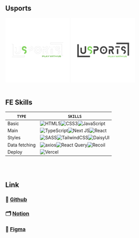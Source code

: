 ## Usports

<img src="public/usports_logo2.png" alt="logo" style='display:inline-block; width:40%; object-fit:contain'>
<img src="public/usports_logo1.png" alt="logo" style='display:inline-block; width:40%; object-fit:contain'>

<br>
<br>

## FE Skills

| `TYPE`        | `SKILLS`                                                                                                                                                                                                                                                                                                                                    |
| ------------- | ------------------------------------------------------------------------------------------------------------------------------------------------------------------------------------------------------------------------------------------------------------------------------------------------------------------------------------------- |
| Basic         | ![HTML5](https://img.shields.io/badge/html5-%23E34F26.svg?style=for-the-badge&logo=html5&logoColor=white)![CSS3](https://img.shields.io/badge/css3-%231572B6.svg?style=for-the-badge&logo=css3&logoColor=white)![JavaScript](https://img.shields.io/badge/javascript-%23323330.svg?style=for-the-badge&logo=javascript&logoColor=%23F7DF1E) |
| Main          | ![TypeScript](https://img.shields.io/badge/typescript-%23007ACC.svg?style=for-the-badge&logo=typescript&logoColor=white)![Next JS](https://img.shields.io/badge/Next14-black?style=for-the-badge&logo=next.js&logoColor=white)![React](https://img.shields.io/badge/react-%2320232a.svg?style=for-the-badge&logo=react&logoColor=%2361DAFB) |
| Styles        | ![SASS](https://img.shields.io/badge/SASS-hotpink.svg?style=for-the-badge&logo=SASS&logoColor=white)![TailwindCSS](https://img.shields.io/badge/tailwindcss-%2338B2AC.svg?style=for-the-badge&logo=tailwind-css&logoColor=white)![DaisyUI](https://img.shields.io/badge/daisyui-5A0EF8?style=for-the-badge&logo=daisyui&logoColor=white)    |
| Data fetching | ![axios](https://img.shields.io/badge/-axios-%23000000?style=for-the-badge&%20query&logoColor=white)![React Query](https://img.shields.io/badge/-React%20Query-FF4154?style=for-the-badge&logo=react%20query&logoColor=white)![Recoil](https://img.shields.io/badge/-Recoil-%234f0599?style=for-the-badge&%20query&logoColor=white)         |
| Deploy        | ![Vercel](https://img.shields.io/badge/vercel-%23000000.svg?style=for-the-badge&logo=vercel&logoColor=white)                                                                                                                                                                                                                                |

<br>
<br>

## Link

### 📎 [Github](https://github.com/AnonymousZB14/USports_FE)

### 🗂️ [Notion](https://gleaming-canid-70b.notion.site/Main-usports-d19a7d683f494b178e62403edd6f84ae?pvs=4)

### 🎨 [Figma](https://www.figma.com/file/RiyQ1qhN4RXkdiMWr7OrEF/%EC%A0%9C%EB%A1%9C%EB%B2%A0%EC%9D%B4%EC%8A%A4-2%EC%A1%B0?type=design&node-id=0%3A1&mode=design&t=5woPr1uYENUKgQDm-1)
